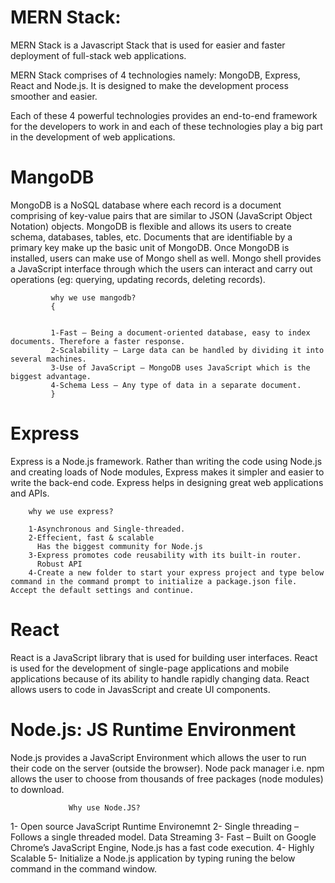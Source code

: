 # MERN Stack: 

MERN Stack is a Javascript Stack that is used for easier and faster deployment of full-stack web applications.

MERN Stack comprises of 4 technologies namely: MongoDB, Express, React and Node.js. It is designed to make the development process smoother and easier.

Each of these 4 powerful technologies provides an end-to-end framework for the developers to work in and each of these technologies play a big part in the development of web applications.


# MangoDB

MongoDB is a NoSQL database where each record is a document comprising of key-value pairs that are similar to JSON (JavaScript Object Notation) objects. MongoDB is flexible and allows its users to create schema, databases, tables, etc. Documents that are identifiable by a primary key make up the basic unit of MongoDB. Once MongoDB is installed, users can make use of Mongo shell as well. Mongo shell provides a JavaScript interface through which the users can interact and carry out operations (eg: querying, updating records, deleting records).

             why we use mangodb?
             {


             1-Fast – Being a document-oriented database, easy to index documents. Therefore a faster response.
             2-Scalability – Large data can be handled by dividing it into several machines.
             3-Use of JavaScript – MongoDB uses JavaScript which is the biggest advantage.
             4-Schema Less – Any type of data in a separate document.
             }

# Express
Express is a Node.js framework. Rather than writing the code using Node.js and creating loads of Node modules, Express makes it simpler and easier to write the back-end code. Express helps in designing great web applications and APIs. 
         

        why we use express?

        1-Asynchronous and Single-threaded.
        2-Effecient, fast & scalable
          Has the biggest community for Node.js
        3-Express promotes code reusability with its built-in router.
          Robust API
        4-Create a new folder to start your express project and type below command in the command prompt to initialize a package.json file. Accept the default settings and continue. 
     
# React
React is a JavaScript library that is used for building user interfaces. React is used for the development of single-page applications and mobile applications because of its ability to handle rapidly changing data. React allows users to code in JavasScript and create UI components.      


# Node.js: JS Runtime Environment 
Node.js provides a JavaScript Environment which allows the user to run their code on the server (outside the browser). Node pack manager i.e. npm allows the user to choose from thousands of free packages (node modules) to download. 

                 Why use Node.JS? 

   1- Open source JavaScript Runtime Environemnt
   2- Single threading – Follows a single threaded model.
       Data Streaming
   3- Fast – Built on Google Chrome’s JavaScript Engine, Node.js has a fast code execution.
   4- Highly Scalable
   5- Initialize a Node.js application by typing runing the below command in the command window.     